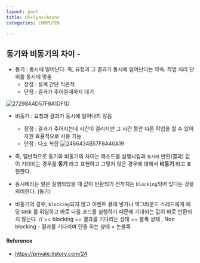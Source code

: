 ```yaml
---
layout: post
title: OS+Sync+Async
categories: COMPUTER

---
```



## 동기와 비동기의 차이 - 

* 동기 : 동시에 일어난다. 즉, 요청과 그 결과가 동시에 일어난다는 약속. 작업 처리 단위를 동시에 맞춤
  * 장점 : 설계 간단 직관적
  * 단점 : 결과가 주어질때까지 대기

![27298A4D57F8A1DF1D](https://user-images.githubusercontent.com/47915302/61345136-e0b08d00-a88e-11e9-8ae3-3c1fc765e07b.jpg)



* 비동기 : 요청과 결과가 동시에 일어나지 않음
  * 장점 : 결과가 주어지는데 시간이 걸리지만 그 시간 동안 다른 작업을 할 수 있어 자원 효율적으로 사용 가능
  * 단점 : 다소 복잡
![2466434B57F8A40A19](https://user-images.githubusercontent.com/47915302/61345149-ec9c4f00-a88e-11e9-8a7c-413dda3487f1.jpg)


* 즉, 일반적으로 동기와 비동기의 차이는 메소드를 실행시킴과 `동시에` 반환(결과) 값이 기대되는 경우를 **동기** 라고 표현하고 그렇지 않은 경우에 대해서 **비동기** 라고 표현한다. 
* 동시에라는 말은 실행되었을 때 값이 반환되기 전까지는 `blocking`되어 있다는 것을 의미한다. (동기) 
* 비동기의 경우, `blocking`되지 않고 이벤트 큐에 넣거나 백그라운드 스레드에게 해당 task 를 위임하고 바로 다음 코드를 실행하기 때문에 기대되는 값이 바로 반환되지 않는다. // == blocking == 결과를 기다리는 상태 == 블록 상태 , Non blocking - 결과를 기다리며 단을 하는 상태 = 논블록 


#### Reference

* https://private.tistory.com/24
